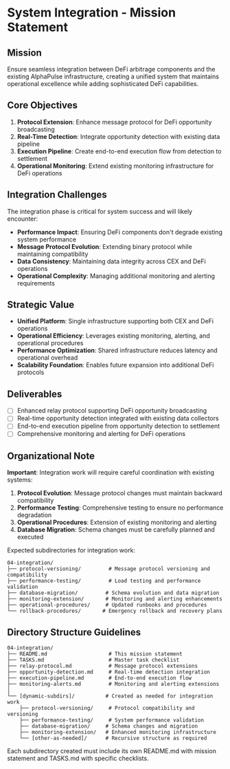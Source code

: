 # System Integration - Mission Statement

## Mission
Ensure seamless integration between DeFi arbitrage components and the existing AlphaPulse infrastructure, creating a unified system that maintains operational excellence while adding sophisticated DeFi capabilities.

## Core Objectives
1. **Protocol Extension**: Enhance message protocol for DeFi opportunity broadcasting
2. **Real-Time Detection**: Integrate opportunity detection with existing data pipeline
3. **Execution Pipeline**: Create end-to-end execution flow from detection to settlement
4. **Operational Monitoring**: Extend existing monitoring infrastructure for DeFi operations

## Integration Challenges
The integration phase is critical for system success and will likely encounter:
- **Performance Impact**: Ensuring DeFi components don't degrade existing system performance
- **Message Protocol Evolution**: Extending binary protocol while maintaining compatibility
- **Data Consistency**: Maintaining data integrity across CEX and DeFi operations
- **Operational Complexity**: Managing additional monitoring and alerting requirements

## Strategic Value
- **Unified Platform**: Single infrastructure supporting both CEX and DeFi operations
- **Operational Efficiency**: Leverages existing monitoring, alerting, and operational procedures
- **Performance Optimization**: Shared infrastructure reduces latency and operational overhead
- **Scalability Foundation**: Enables future expansion into additional DeFi protocols

## Deliverables
- [ ] Enhanced relay protocol supporting DeFi opportunity broadcasting
- [ ] Real-time opportunity detection integrated with existing data collectors
- [ ] End-to-end execution pipeline from opportunity detection to settlement
- [ ] Comprehensive monitoring and alerting for DeFi operations

## Organizational Note
**Important**: Integration work will require careful coordination with existing systems:
1. **Protocol Evolution**: Message protocol changes must maintain backward compatibility
2. **Performance Testing**: Comprehensive testing to ensure no performance degradation
3. **Operational Procedures**: Extension of existing monitoring and alerting
4. **Database Migration**: Schema changes must be carefully planned and executed

Expected subdirectories for integration work:
```
04-integration/
├── protocol-versioning/         # Message protocol versioning and compatibility
├── performance-testing/         # Load testing and performance validation
├── database-migration/         # Schema evolution and data migration
├── monitoring-extension/       # Monitoring and alerting enhancements
├── operational-procedures/     # Updated runbooks and procedures
└── rollback-procedures/       # Emergency rollback and recovery plans
```

## Directory Structure Guidelines
```
04-integration/
├── README.md                    # This mission statement
├── TASKS.md                     # Master task checklist
├── relay-protocol.md            # Message protocol extensions
├── opportunity-detection.md     # Real-time detection integration
├── execution-pipeline.md        # End-to-end execution flow
├── monitoring-alerts.md         # Monitoring and alerting extensions
│
└── [dynamic-subdirs]/          # Created as needed for integration work
    ├── protocol-versioning/     # Protocol compatibility and versioning
    ├── performance-testing/     # System performance validation
    ├── database-migration/     # Schema changes and migration
    ├── monitoring-extension/   # Enhanced monitoring infrastructure
    └── [other-as-needed]/      # Recursive structure as required
```

Each subdirectory created must include its own README.md with mission statement and TASKS.md with specific checklists.